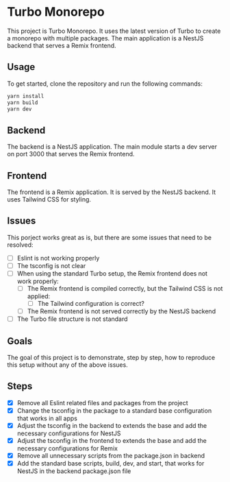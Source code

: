 # Turbo Monorepo

This project is Turbo Monorepo. It uses the latest version of Turbo to create a monorepo with
multiple packages. The main application is a NestJS backend that serves a Remix frontend.

## Usage

To get started, clone the repository and run the following commands:

```bash
yarn install
yarn build
yarn dev
```

## Backend

The backend is a NestJS application. The main module starts a dev server on port 3000 that serves
the Remix frontend.

## Frontend

The frontend is a Remix application. It is served by the NestJS backend. It uses Tailwind CSS for
styling.

## Issues

This porject works great as is, but there are some issues that need to be resolved:

- [ ] Eslint is not working properly
- [ ] The tsconfig is not clear
- [ ] When using the standard Turbo setup, the Remix frontend does not work properly:
  - [ ] The Remix frontend is compiled correctly, but the Tailwind CSS is not applied:
    - [ ] The Tailwind configuration is correct?
  - [ ] The Remix frontend is not served correctly by the NestJS backend
- [ ] The Turbo file structure is not standard

## Goals

The goal of this project is to demonstrate, step by step, how to reproduce this setup without any of
the above issues.

## Steps

- [x] Remove all Eslint related files and packages from the project
- [x] Change the tsconfig in the package to a standard base configuration that works in all apps
- [x] Adjust the tsconfig in the backend to extends the base and add the necessary configurations
      for NestJS
- [x] Adjust the tsconfig in the frontend to extends the base and add the necessary configurations
      for Remix
- [x] Remove all unnecessary scripts from the package.json in backend
- [x] Add the standard base scripts, build, dev, and start, that works for NestJS in the backend
      package.json file
